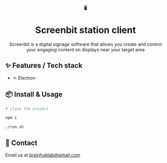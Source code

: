 <div align="center">
  🖥
  <h1>Screenbit station client</h1>
  <p>Screenbit is a digital signage software that allows you create and control your engaging content on displays near your target area</p>
</div>

## ✨ Features / Tech stack

- ⚛ Electron

## 📦 Install & Usage

```bash
# clone the project

npm i

./run.sh 
```


## 🤝 Contact

Email us at [brainhublab@gmail.com](brainhublab@gmail.com)

